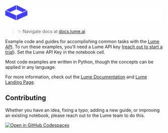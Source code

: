<a href="https://www.lume.ai" target="_blank">
  <picture>
    <source media="(prefers-color-scheme: dark)" srcset="/images/logo_cookbook.png" style="max-width: 100%; width: 500px; margin-bottom: 20px">
    <img alt="OpenAI Cookbook Logo" src="/images/logo_cookbook.png" width="500px">
  </picture>
</a>

<h3></h3>
 
> ✨ Navigate docs at [docs.lume.ai](https://docs.lume.ai)

Example code and guides for accomplishing common tasks with the [Lume API](https://docs.lume.ai). To run these examples, you'll need a Lume API key ([reach out to start a trial]([https://](https://cal.com/lume-ai/intro-call?date=2024-04-18&month=2024-04))). Set the Lume API Key in the notebook cell.

Most code examples are written in Python, though the concepts can be applied in any language.

For more information, check out the [Lume Documentation](https://docs.lume.ai) and [Lume Landing Page](https://www.lume.ai).

## Contributing

Whether you have an idea, fixing a typo, adding a new guide, or improving an existing notebook, please reach out to the Lume team to do this.

[![Open in GitHub Codespaces](https://github.com/codespaces/badge.svg)](https://github.com/codespaces/new?hide_repo_select=true&ref=main&repo=468576060&machine=basicLinux32gb&location=EastUs)
